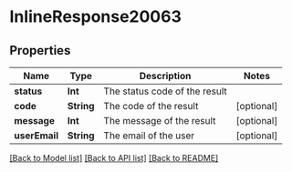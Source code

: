 # InlineResponse20063

## Properties
Name | Type | Description | Notes
------------ | ------------- | ------------- | -------------
**status** | **Int** | The status code of the result | 
**code** | **String** | The code of the result | [optional] 
**message** | **Int** | The message of the result | [optional] 
**userEmail** | **String** | The email of the user | [optional] 

[[Back to Model list]](../README.md#documentation-for-models) [[Back to API list]](../README.md#documentation-for-api-endpoints) [[Back to README]](../README.md)


